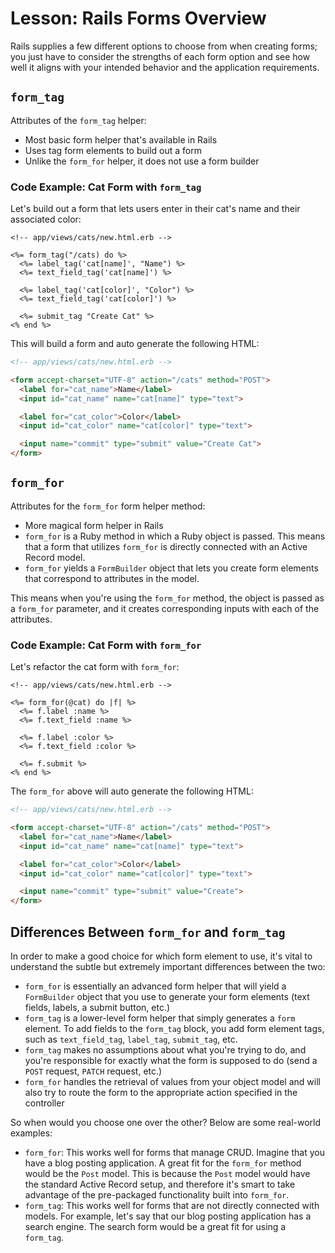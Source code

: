 # Lesson: Rails Forms Overview

Rails supplies a few different options to choose from when creating forms; you just have to consider the strengths of each form option and see how well it aligns with your intended behavior and the application requirements.

## `form_tag`

Attributes of the `form_tag` helper:

- Most basic form helper that's available in Rails
- Uses tag form elements to build out a form
- Unlike the `form_for` helper, it does not use a form builder

### Code Example: Cat Form with `form_tag`

Let's build out a form that lets users enter in their cat's name and their associated color:

```erb
<!-- app/views/cats/new.html.erb -->

<%= form_tag("/cats) do %>
  <%= label_tag('cat[name]', "Name") %>
  <%= text_field_tag('cat[name]') %>

  <%= label_tag('cat[color]', "Color") %>
  <%= text_field_tag('cat[color]') %>

  <%= submit_tag "Create Cat" %>
<% end %>
```

This will build a form and auto generate the following HTML:

```html
<!-- app/views/cats/new.html.erb -->

<form accept-charset="UTF-8" action="/cats" method="POST">
  <label for="cat_name">Name</label>
  <input id="cat_name" name="cat[name]" type="text">

  <label for="cat_color">Color</label>
  <input id="cat_color" name="cat[color]" type="text">

  <input name="commit" type="submit" value="Create Cat">
</form>
```

## `form_for`

Attributes for the `form_for` form helper method:

- More magical form helper in Rails
- `form_for` is a Ruby method in which a Ruby object is passed. This means that a form that utilizes `form_for` is directly connected with an Active Record model.
- `form_for` yields a `FormBuilder` object that lets you create form elements that correspond to attributes in the model.

This means when you're using the `form_for` method, the object is passed as a `form_for` parameter, and it creates corresponding inputs with each of the attributes.

### Code Example: Cat Form with `form_for`

Let's refactor the cat form with `form_for`:

```erb
<!-- app/views/cats/new.html.erb -->

<%= form_for(@cat) do |f| %>
  <%= f.label :name %>
  <%= f.text_field :name %>

  <%= f.label :color %>
  <%= f.text_field :color %>

  <%= f.submit %>
<% end %>
```

The `form_for` above will auto generate the following HTML:

```html
<!-- app/views/cats/new.html.erb -->

<form accept-charset="UTF-8" action="/cats" method="POST">
  <label for="cat_name">Name</label>
  <input id="cat_name" name="cat[name]" type="text">

  <label for="cat_color">Color</label>
  <input id="cat_color" name="cat[color]" type="text">

  <input name="commit" type="submit" value="Create">
</form>
```

## Differences Between `form_for` and `form_tag`

In order to make a good choice for which form element to use, it's vital to understand the subtle but extremely important differences between the two:

- `form_for` is essentially an advanced form helper that will yield a `FormBuilder` object that you use to generate your form elements (text fields, labels, a submit button, etc.)
- `form_tag` is a lower-level form helper that simply generates a `form` element. To add fields to the `form_tag` block, you add form element tags, such as `text_field_tag`, `label_tag`, `submit_tag`, etc.
- `form_tag` makes no assumptions about what you're trying to do, and you're responsible for exactly what the form is supposed to do (send a `POST` request, `PATCH` request, etc.)
- `form_for` handles the retrieval of values from your object model and will also try to route the form to the appropriate action specified in the controller

So when would you choose one over the other? Below are some real-world examples:

- `form_for`: This works well for forms that manage CRUD. Imagine that you have a blog posting application. A great fit for the `form_for` method would be the `Post` model. This is because the `Post` model would have the standard Active Record setup, and therefore it's smart to take advantage of the pre-packaged functionality built into `form_for`.
- `form_tag`: This works well for forms that are not directly connected with models. For example, let's say that our blog posting application has a search engine. The search form would be a great fit for using a `form_tag`.
